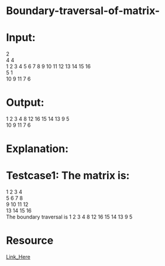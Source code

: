 # Boundary-traversal-of-matrix-
# Input:
2 <br/>
4 4 <br/>
1 2 3 4 5 6 7 8 9 10 11 12 13 14 15 16 <br/>
5 1<br/>
10 9 11 7 6<br/>
 # Output:
1 2 3 4 8 12 16 15 14 13 9 5 <br/>
10 9 11 7 6<br/> 

 # Explanation:
# Testcase1: The matrix is:
1 2 3 4<br/>
5 6 7 8<br/>
9 10 11 12<br/>
13 14 15 16<br/>
 The boundary traversal is 1 2 3 4 8 12 16 15 14 13 9 5<br/>
# Resource 
 [Link_Here](https://practice.geeksforgeeks.org/problems/boundary-traversal-of-matrix/0/?track=dsa-self-paced-preview-matrix&batchId=174)
